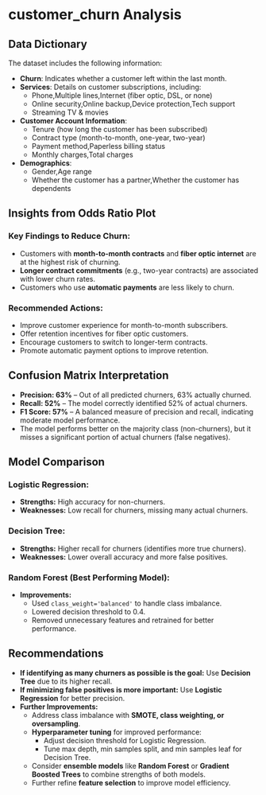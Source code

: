 # customer_churn Analysis
## Data Dictionary
The dataset includes the following information:
- **Churn**: Indicates whether a customer left within the last month.
- **Services**: Details on customer subscriptions, including:
  - Phone,Multiple lines,Internet (fiber optic, DSL, or none)
  - Online security,Online backup,Device protection,Tech support
  - Streaming TV & movies
- **Customer Account Information**:
  - Tenure (how long the customer has been subscribed)
  - Contract type (month-to-month, one-year, two-year)
  - Payment method,Paperless billing status
  - Monthly charges,Total charges
- **Demographics**:
  - Gender,Age range
  - Whether the customer has a partner,Whether the customer has dependents

## Insights from Odds Ratio Plot
### Key Findings to Reduce Churn:
- Customers with **month-to-month contracts** and **fiber optic internet** are at the highest risk of churning.
- **Longer contract commitments** (e.g., two-year contracts) are associated with lower churn rates.
- Customers who use **automatic payments** are less likely to churn.

### Recommended Actions:
- Improve customer experience for month-to-month subscribers.
- Offer retention incentives for fiber optic customers.
- Encourage customers to switch to longer-term contracts.
- Promote automatic payment options to improve retention.

## Confusion Matrix Interpretation
- **Precision: 63%** – Out of all predicted churners, 63% actually churned.
- **Recall: 52%** – The model correctly identified 52% of actual churners.
- **F1 Score: 57%** – A balanced measure of precision and recall, indicating moderate model performance.
- The model performs better on the majority class (non-churners), but it misses a significant portion of actual churners (false negatives).

## Model Comparison
### Logistic Regression:
- **Strengths:** High accuracy for non-churners.
- **Weaknesses:** Low recall for churners, missing many actual churners.

### Decision Tree:
- **Strengths:** Higher recall for churners (identifies more true churners).
- **Weaknesses:** Lower overall accuracy and more false positives.

### Random Forest (Best Performing Model):
- **Improvements:**
  - Used `class_weight='balanced'` to handle class imbalance.
  - Lowered decision threshold to 0.4.
  - Removed unnecessary features and retrained for better performance.

## Recommendations
- **If identifying as many churners as possible is the goal:** Use **Decision Tree** due to its higher recall.
- **If minimizing false positives is more important:** Use **Logistic Regression** for better precision.
- **Further Improvements:**
  - Address class imbalance with **SMOTE, class weighting, or oversampling**.
  - **Hyperparameter tuning** for improved performance:
    - Adjust decision threshold for Logistic Regression.
    - Tune max depth, min samples split, and min samples leaf for Decision Tree.
  - Consider **ensemble models** like **Random Forest** or **Gradient Boosted Trees** to combine strengths of both models.
  - Further refine **feature selection** to improve model efficiency.



